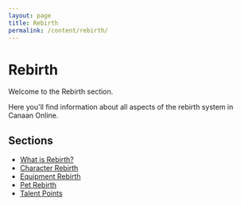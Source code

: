 ```yaml
---
layout: page
title: Rebirth
permalink: /content/rebirth/
---
```


# Rebirth

Welcome to the Rebirth section. 

Here you'll find information about all aspects of the rebirth system in Canaan Online.

## Sections

- [What is Rebirth?](/content/rebirth/what-is-it/)
- [Character Rebirth](/content/rebirth/character-rebirth/)
- [Equipment Rebirth](/content/rebirth/equipment-rebirth/)
- [Pet Rebirth](/content/rebirth/pet-rebirth/)
- [Talent Points](/content/rebirth/talent-points/)
